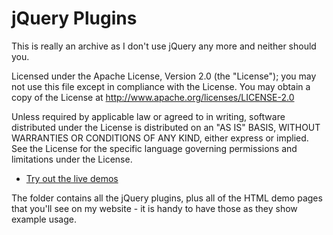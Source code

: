 # jQuery Plugins

This is really an archive as I don't use jQuery any more and neither should you.

Licensed under the Apache License, Version 2.0 (the "License"); you may not use this file except in compliance with the License. You may obtain a copy of the License at <http://www.apache.org/licenses/LICENSE-2.0>

Unless required by applicable law or agreed to in writing, software distributed under the License is distributed on an "AS IS" BASIS, WITHOUT WARRANTIES OR CONDITIONS OF ANY KIND, either express or implied. See the License for the specific language governing permissions and limitations under the License.

- [Try out the live demos](https://steve-fenton.github.io/jQuery-Plugins/)

The folder contains all the jQuery plugins, plus all of the HTML demo pages that you'll see on my website - it is handy to have those as they show example usage.
